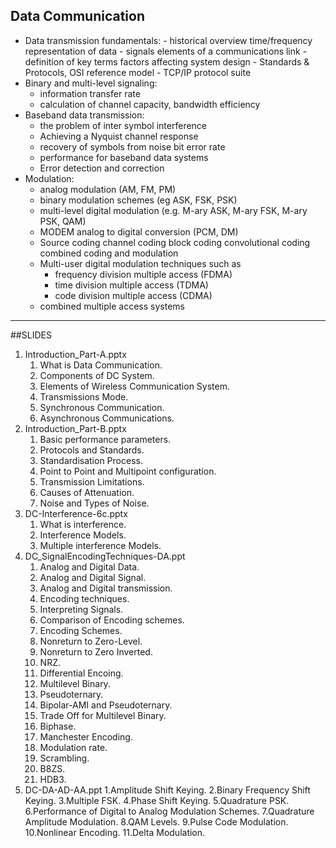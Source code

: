 
## Data Communication
 -   Data transmission fundamentals: 
    -   historical overview time/frequency representation of data
    -   signals elements of a communications link
    -   definition of key terms factors affecting system design
    -   Standards & Protocols, OSI reference model
    -   TCP/IP protocol suite
-   Binary and multi-level signaling:
    -   information transfer rate
    -   calculation of channel capacity, bandwidth efficiency
-   Baseband data transmission:
    -   the problem of inter symbol interference
    -   Achieving a Nyquist channel response
    -   recovery of symbols from noise bit error rate
    -   performance for baseband data systems 
    -   Error detection and correction
-   Modulation: 
    -   analog modulation (AM, FM, PM)
    -   binary modulation schemes (eg ASK, FSK, PSK) 
    -   multi-level digital modulation (e.g. M-ary ASK, M-ary FSK, M-ary PSK, QAM)
    -   MODEM analog to digital conversion (PCM, DM) 
    -   Source coding channel coding block coding convolutional coding combined coding and modulation
    -   Multi-user digital modulation techniques such as
        -   frequency division multiple access (FDMA) 
        -   time division multiple access (TDMA) 
        -   code division multiple access (CDMA)
    -   combined multiple access systems

---

##SLIDES

1. Introduction_Part-A.pptx
   1. What is Data Communication.
   2. Components of DC System.
   3. Elements of Wireless Communication System.
   4. Transmissions Mode.
   5. Synchronous Communication.
   6. Asynchronous Communications.
2. Introduction_Part-B.pptx
   1. Basic performance parameters.
   2. Protocols and Standards.
   3. Standardisation Process.
   4. Point to Point and Multipoint configuration.
   5. Transmission Limitations.
   6. Causes of Attenuation.
   7. Noise and Types of Noise.
3. DC-Interference-6c.pptx
   1. What is interference.
   2. Interference Models.
   3. Multiple interference Models.
4. DC_SignalEncodingTechniques-DA.ppt
   1. Analog and Digital Data.
   2. Analog and Digital Signal.
   3. Analog and Digital transmission.
   4. Encoding techniques.
   5. Interpreting Signals.
   6. Comparison of Encoding schemes.
   7. Encoding Schemes.
   8. Nonreturn to Zero-Level.
   9. Nonreturn to Zero Inverted.
   10. NRZ.
   11. Differential Encoing.
   12. Multilevel Binary.
   13. Pseudoternary.
   14. Bipolar-AMI and Pseudoternary.
   15. Trade Off for Multilevel Binary.
   16. Biphase.
   17. Manchester Encoding.
   18. Modulation rate.
   19. Scrambling.
   20. B8ZS.
   21. HDB3.
5. DC-DA-AD-AA.ppt
   1.Amplitude Shift Keying.
   2.Binary Frequency Shift Keying.
   3.Multiple FSK.
   4.Phase Shift Keying.
   5.Quadrature PSK.
   6.Performance of Digital to Analog Modulation Schemes.
   7.Quadrature Amplitude Modulation.
   8.QAM Levels.
   9.Pulse Code Modulation.
   10.Nonlinear Encoding.
   11.Delta Modulation.






